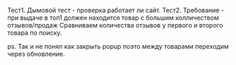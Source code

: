Тест1.
Дымовой тест - проверка работает ли сайт.
Тест2. 
Требование - при выдаче в топ1 должен находится товар с большим колличеством отзывов/продаж
Сравниваем количества отзывов у первого и второго товара по поиску. 


ps. Так и не понял как закрыть popup поэто между товарами переходим через обновление.
